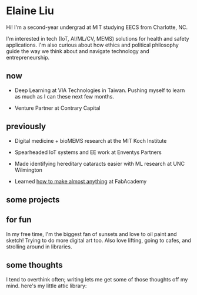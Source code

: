<html>
  <head>
    <link rel="stylesheet" href="css/styles.css">
  </head>
  <body>
        <h1>Elaine Liu</h1>
            <p>Hi! I'm a second-year undergrad at MIT studying EECS from Charlotte, NC.</p>
            <p>I'm interested in tech (IoT, AI/ML/CV, MEMS) solutions for health and safety applications. I'm also curious about how ethics and political philosophy guide the way we think about and navigate technology and entrepreneurship. </p>
        <h2>now</h2>
          <ul>
            <li><p>Deep Learning at VIA Technologies in Taiwan. Pushing myself to learn as much as I can these next few months.</p></li>
            <li><p>Venture Partner at Contrary Capital</p></li>
          </ul>
        <h2>previously</h2>
          <ul>
            <li><p>Digital medicine + bioMEMS research at the MIT Koch Institute</p></li>
            <li><p>Spearheaded IoT systems and EE work at Enventys Partners</p></li>
            <li><p>Made identifying hereditary cataracts easier with ML research at UNC Wilmington</p></li>
            <li><p>Learned <a href="https://fabacademy.org/2020/labs/charlotte/students/elaine-liu/">how to make almost anything</a> at FabAcademy</p></li>
          </ul>
        <h2>some projects</h2>
        <h2>for fun</h2>
          <p>In my free time, I'm the biggest fan of sunsets and love to oil paint and sketch! Trying to do more digital art too. Also love lifting, going to cafes, and strolling around in libraries.</p>
        <h2>some thoughts</h2>
          <p>I tend to overthink often; writing lets me get some of those thoughts off my mind. here's my little attic library:</p>
  </body>
</html>
